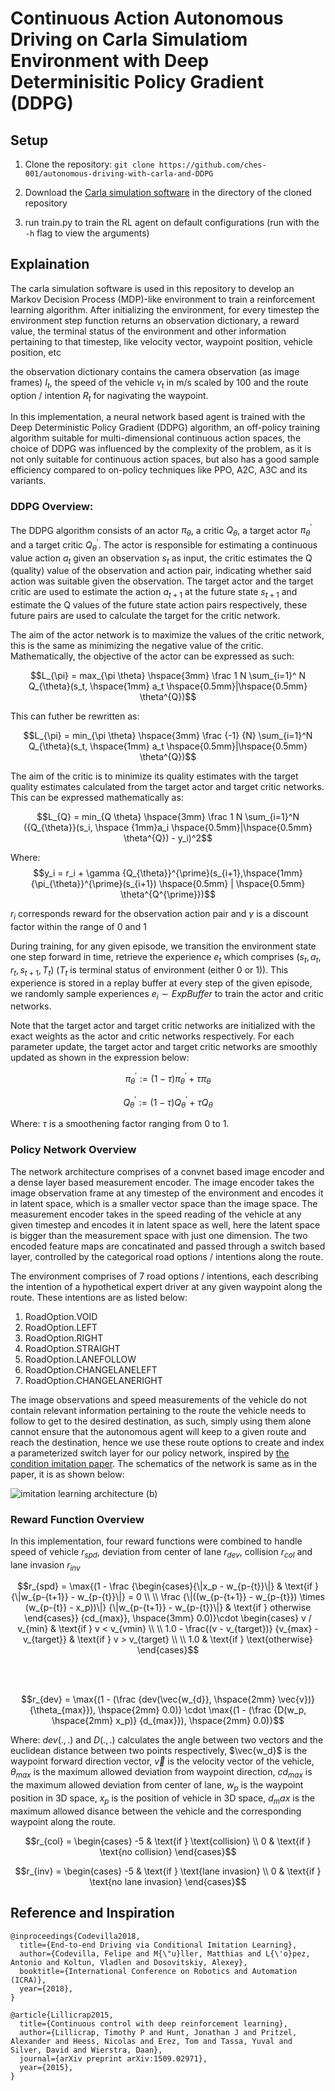 # Continuous Action Autonomous Driving on Carla Simulatiom Environment with Deep Determinisitic Policy Gradient (DDPG)

## Setup
1. Clone the repository: `git clone https://github.com/ches-001/autonomous-driving-with-carla-and-DDPG`

2. Download the [Carla simulation software](https://tiny.carla.org/carla-0-9-8-linux) in the directory of the cloned repository

3. run train.py to train the RL agent on default configurations (run with the `-h` flag to view the arguments)

## Explaination
The carla simulation software is used in this repository to develop an Markov Decision Process (MDP)-like environment to train a reinforcement learning algorithm. After initializing the environment, for every timestep the environment step function returns an observation dictionary, a reward value, the terminal status of the environment and other information pertaining to that timestep, like velocity vector, waypoint position, vehicle position, etc

the observation dictionary contains the camera observation (as image frames) $I_t$, the speed of the vehicle $v_t$ in m/s scaled by 100 and the route option / intention $R_t$ for nagivating the waypoint.

In this implementation, a neural network based agent is trained with the Deep Deterministic Policy Gradient (DDPG) algorithm, an off-policy training algorithm suitable for multi-dimensional continuous action spaces, the choice of DDPG was influenced by the complexity of the problem, as it is not only suitable for continuous action spaces, but also has a good sample efficiency compared to on-policy techniques like PPO, A2C, A3C and its variants.

### DDPG Overview:
The DDPG algorithm consists of an actor $\pi_{\theta}$, a critic $Q_{\theta}$, a target actor ${\pi_{\theta}}^{\prime}$ and a target critic ${Q_{\theta}}^{\prime}$. The actor is responsible for estimating a continuous value action $a_t$ given an observation $s_t$ as input, the critic estimates the Q (quality) value of the observation and action pair, indicating whether said action was suitable given the observation. The target actor and the target critic are used to estimate the action $a_{t+1}$ at the future state $s_{t+1}$ and estimate the Q values of the future state action pairs respectively, these future pairs are used to calculate the target for the critic network.

The aim of the actor network is to maximize the values of the critic network, this is the same as minimizing the negative value of the critic. Mathematically, the objective of the actor can be expressed as such:

$$L_{\pi} = max_{\pi \theta} \hspace{3mm} \frac 1 N \sum_{i=1}^ N Q_{\theta}(s_t, \hspace{1mm} a_t \hspace{0.5mm}|\hspace{0.5mm} \theta^{Q})$$

This can futher be rewritten as:

$$L_{\pi} = min_{\pi \theta} \hspace{3mm} \frac {-1} {N} \sum_{i=1}^N Q_{\theta}(s_t, \hspace{1mm} a_t \hspace{0.5mm}|\hspace{0.5mm} \theta^{Q})$$

The aim of the critic is to minimize its quality estimates with the target quality estimates calculated from the target actor and target critic networks. This can be expressed mathematically as:

$$L_{Q} = min_{Q \theta} \hspace{3mm} \frac 1 N \sum_{i=1}^N ({Q_{\theta}}(s_i, \hspace {1mm}a_i \hspace{0.5mm}|\hspace{0.5mm} \theta^{Q}) - y_i)^2$$

Where: 
$$y_i = r_i + \gamma {Q_{\theta}}^{\prime}(s_{i+1},\hspace{1mm} {\pi_{\theta}}^{\prime}(s_{i+1})  \hspace{0.5mm} | \hspace{0.5mm} \theta^{Q^{\prime}})$$

$r_i$ corresponds reward for the observation action pair and $\gamma$ is a discount factor within the range of 0 and 1


During training, for any given episode, we transition the environment state one step forward in time, retrieve the experience $e_t$ which comprises $(s_t, a_t, r_t, s_{t+1}, T_t)$ ($T_t$ is terminal status of environment (either 0 or 1)). This experience is stored in a replay buffer at every step of the given episode, we randomly sample experiences $e_i \sim ExpBuffer$ to train the actor and critic networks.

Note that the target actor and target critic networks are initialized with the exact weights as the actor and critic networks respectively. For each parameter update, the target actor and target critic networks are smoothly updated as shown in the expression below:

$${\pi_{\theta}}^{\prime} := (1 - \tau){\pi_{\theta}}^{\prime} + \tau \pi_{\theta}$$

$${Q_{\theta}}^{\prime} := (1 - \tau){Q_{\theta}}^{\prime} + \tau Q_{\theta}$$

Where: $\tau$ is a smoothening factor ranging from 0 to 1.

### Policy Network Overview
The network architecture comprises of a convnet based image encoder and a dense layer based measurement encoder. The image encoder takes the image observation frame at any timestep of the environment and encodes it in latent space, which is a smaller vector space than the image space. The measurement encoder takes in the speed reading of the vehicle at any given timestep and encodes it in latent space as well, here the latent space is bigger than the measurement space with just one dimension. The two encoded feature maps are concatinated and passed through a switch based layer, controlled by the categorical road options / intentions along the route.

The environment comprises of 7 road options / intentions, each describing the intention of a hypothetical expert driver at any given waypoint along the route. These intentions are as listed below:

1. RoadOption.VOID
2. RoadOption.LEFT
3. RoadOption.RIGHT
4. RoadOption.STRAIGHT
5. RoadOption.LANEFOLLOW
6. RoadOption.CHANGELANELEFT
7. RoadOption.CHANGELANERIGHT

The image observations and speed measurements of the vehicle do not contain relevant information pertaining to the route the vehicle needs to follow to get to the desired destination, as such, simply using them alone cannot ensure that the autonomous agent will keep to a given route and reach the destination, hence we use these route options to create and index a parameterized switch layer for our policy network, inspired by [the condition imitation paper](https://vladlen.info/papers/conditional-imitation.pdf). The schematics of the network is same as in the paper, it is as shown below:

![imitation learning architecture (b)](https://i.pinimg.com/736x/5f/58/bd/5f58bd036a7c0e293ff486e118a3a76e.jpg)

### Reward Function Overview
In this implementation, four reward functions were combined to handle speed of vehicle $r_{spd}$, deviation from center of lane $r_{dev}$, collision $r_{col}$ and lane invasion $r_{inv}$

$$r_{spd} = \max{(1 - \frac {\begin{cases}{\|x_p - w_{p-{t}}\|} & \text{if } {\|w_{p-{t+1}} - w_{p-{t}}\|} = 0 \\ \\
\frac {\|((w_{p-{t+1}} - w_{p-{t}}) \times (w_{p-{t}} - x_p))\|} {\|w_{p-{t+1}} - w_{p-{t}}\|} & \text{if } otherwise
\end{cases}} {cd_{max}}, \hspace{3mm} 0.0)}\cdot \begin{cases}
v / v_{min} & \text{if } v < v_{vmin} \\ \\
1.0 - \frac{(v - v_{target})} {v_{max} - v_{target}} & \text{if } v > v_{target} \\ \\
1.0 & \text{if } \text{otherwise}
\end{cases}$$

<br>
<br>

$$r_{dev} = \max{(1 - (\frac {dev(\vec{w_{d}}, \hspace{2mm} \vec{v})} {\theta_{max}}), \hspace{2mm} 0.0)} \cdot \max{(1 - (\frac {D(w_p, \hspace{2mm} x_p)} {d_{max}}), \hspace{2mm} 0.0)}$$

Where: $dev(., .)$ and $D(., .)$ calculates the angle between two vectors and the euclidean distance between two points respectively, $\vec{w_d}$ is the waypoint forward direction vector, $\vec{v}$ is the velocity vector of the vehicle, $\theta_{max}$ is the maximum allowed deviation from waypoint direction, $cd_{max}$ is the maximum allowed deviation from center of lane, $w_p$ is the waypoint position in 3D space, $x_p$ is the position of vehicle in 3D space, $d_max$ is the maximum allowed disance between the vehicle and the corresponding waypoint along the route.

$$r_{col} = \begin{cases}
    -5 & \text{if } \text{collision} \\
    0 & \text{if } \text{no collision}
\end{cases}$$

$$r_{inv} = \begin{cases}
    -5 & \text{if } \text{lane invasion} \\
    0 & \text{if } \text{no lane invasion}
\end{cases}$$


## Reference and Inspiration

```
@inproceedings{Codevilla2018,
  title={End-to-end Driving via Conditional Imitation Learning},
  author={Codevilla, Felipe and M{\"u}ller, Matthias and L{\'o}pez,
Antonio and Koltun, Vladlen and Dosovitskiy, Alexey},
  booktitle={International Conference on Robotics and Automation (ICRA)},
  year={2018},
}
```

```
@article{Lillicrap2015,
  title={Continuous control with deep reinforcement learning},
  author={Lillicrap, Timothy P and Hunt, Jonathan J and Pritzel, Alexander and Heess, Nicolas and Erez, Tom and Tassa, Yuval and Silver, David and Wierstra, Daan},
  journal={arXiv preprint arXiv:1509.02971},
  year={2015},
}
```